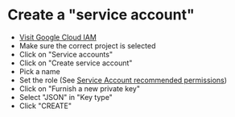 # Create a "service account"

 - [Visit Google Cloud IAM](https://console.cloud.google.com/iam-admin)
 - Make sure the correct project is selected
 - Click on "Service accounts"
 - Click on "Create service account"
 - Pick a name
 - Set the role (See [Service Account recommended permissions](service_account_permissions.md))
 - Click on "Furnish a new private key"
 - Select "JSON" in "Key type"
 - Click "CREATE"
